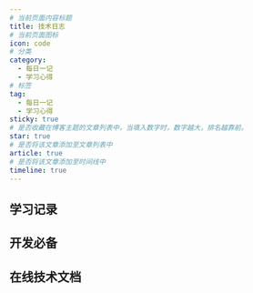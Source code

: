 ```yaml
---
# 当前页面内容标题
title: 技术日志
# 当前页面图标
icon: code
# 分类
category:
  - 每日一记
  - 学习心得
# 标签
tag:
  - 每日一记
  - 学习心得
sticky: true
# 是否收藏在博客主题的文章列表中，当填入数字时，数字越大，排名越靠前。
star: true
# 是否将该文章添加至文章列表中
article: true
# 是否将该文章添加至时间线中
timeline: true
---
```


## 学习记录










## 开发必备







## 在线技术文档
